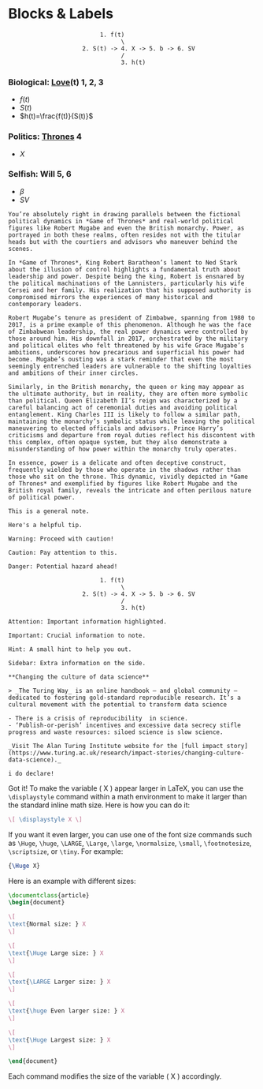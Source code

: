 
# Blocks & Labels

                              1. f(t)
                                    \
                         2. S(t) -> 4. X -> 5. b -> 6. SV 
                                    /
                                    3. h(t)

### Biological: [Love](https://www.youtube.com/watch?v=6LaRggNKPHA)(t) 1, 2, 3
- $f(t)$
- $S(t)$
- $h(t)=\frac{f(t)}{S(t)}$

### Politics: [Thrones](https://en.wikipedia.org/wiki/You_Win_or_You_Die) 4
- $\displaystyle X$

### Selfish: Will 5, 6
- $\beta$
- $SV$

```{margin}
You’re absolutely right in drawing parallels between the fictional political dynamics in *Game of Thrones* and real-world political figures like Robert Mugabe and even the British monarchy. Power, as portrayed in both these realms, often resides not with the titular heads but with the courtiers and advisors who maneuver behind the scenes.

In *Game of Thrones*, King Robert Baratheon’s lament to Ned Stark about the illusion of control highlights a fundamental truth about leadership and power. Despite being the king, Robert is ensnared by the political machinations of the Lannisters, particularly his wife Cersei and her family. His realization that his supposed authority is compromised mirrors the experiences of many historical and contemporary leaders.

Robert Mugabe’s tenure as president of Zimbabwe, spanning from 1980 to 2017, is a prime example of this phenomenon. Although he was the face of Zimbabwean leadership, the real power dynamics were controlled by those around him. His downfall in 2017, orchestrated by the military and political elites who felt threatened by his wife Grace Mugabe’s ambitions, underscores how precarious and superficial his power had become. Mugabe’s ousting was a stark reminder that even the most seemingly entrenched leaders are vulnerable to the shifting loyalties and ambitions of their inner circles.

Similarly, in the British monarchy, the queen or king may appear as the ultimate authority, but in reality, they are often more symbolic than political. Queen Elizabeth II’s reign was characterized by a careful balancing act of ceremonial duties and avoiding political entanglement. King Charles III is likely to follow a similar path, maintaining the monarchy’s symbolic status while leaving the political maneuvering to elected officials and advisors. Prince Harry’s criticisms and departure from royal duties reflect his discontent with this complex, often opaque system, but they also demonstrate a misunderstanding of how power within the monarchy truly operates.

In essence, power is a delicate and often deceptive construct, frequently wielded by those who operate in the shadows rather than those who sit on the throne. This dynamic, vividly depicted in *Game of Thrones* and exemplified by figures like Robert Mugabe and the British royal family, reveals the intricate and often perilous nature of political power.
```

```{note}
This is a general note.
```

```{tip}
Here's a helpful tip.
```

```{warning}
Warning: Proceed with caution!
```

```{caution}
Caution: Pay attention to this.
```

```{danger} $h(t)=\frac{f(t)}{S(t)}$
Danger: Potential hazard ahead!

                          1. f(t)
                                \
                     2. S(t) -> 4. X -> 5. b -> 6. SV 
                                /
                                3. h(t)
```



```{attention}
Attention: Important information highlighted.
```

```{important}
Important: Crucial information to note.
```

```{hint}
Hint: A small hint to help you out.
```

```{sidebar}
Sidebar: Extra information on the side.
```

```{admonition} Highlights from the First Impact Story from 2019
**Changing the culture of data science**

> _The Turing Way_ is an online handbook – and global community – dedicated to fostering gold-standard reproducible research. It’s a cultural movement with the potential to transform data science

- There is a crisis of reproducibility  in science. 
- ‘Publish-or-perish’ incentives and excessive data secrecy stifle progress and waste resources: siloed science is slow science. 

_Visit The Alan Turing Institute website for the [full impact story](https://www.turing.ac.uk/research/impact-stories/changing-culture-data-science)._
```


```{declaration}
i do declare!
```


Got it! To make the variable \( X \) appear larger in LaTeX, you can use the `\displaystyle` command within a math environment to make it larger than the standard inline math size. Here is how you can do it:

```latex
\[ \displaystyle X \]
```

If you want it even larger, you can use one of the font size commands such as `\Huge`, `\huge`, `\LARGE`, `\Large`, `\large`, `\normalsize`, `\small`, `\footnotesize`, `\scriptsize`, or `\tiny`. For example:

```latex
{\Huge X}
```

Here is an example with different sizes:

```latex
\documentclass{article}
\begin{document}

\[
\text{Normal size: } X
\]

\[
\text{\Huge Large size: } X
\]

\[
\text{\LARGE Larger size: } X
\]

\[
\text{\huge Even larger size: } X
\]

\[
\text{\Huge Largest size: } X
\]

\end{document}
```

Each command modifies the size of the variable \( X \) accordingly.